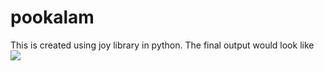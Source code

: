 # pookalam

This is created using joy library in python. 
The final output would look like
<img align = "center" src = "https://user-images.githubusercontent.com/55505578/130283004-e51f702f-248c-475c-a9d5-eaf1bb890a26.png" style = "height:50px, width: 50px; " />
